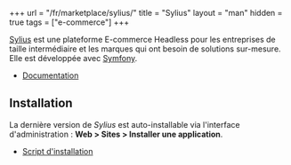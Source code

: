 +++
url = "/fr/marketplace/sylius/"
title = "Sylius"
layout = "man"
hidden = true
tags = ["e-commerce"]
+++

[Sylius](https://sylius.com/fr/) est une plateforme E-commerce Headless pour les entreprises de taille intermédiaire et les marques qui ont besoin de solutions sur-mesure. Elle est développée avec [Symfony](https://symfony.com/).

- [Documentation](https://docs.sylius.com/en/latest/)

## Installation

La dernière version de *Sylius* est auto-installable via l'interface d'administration : **Web > Sites > Installer une application**.

- [Script d'installation](https://admin.alwaysdata.com/site/application/script/187/detail/)
